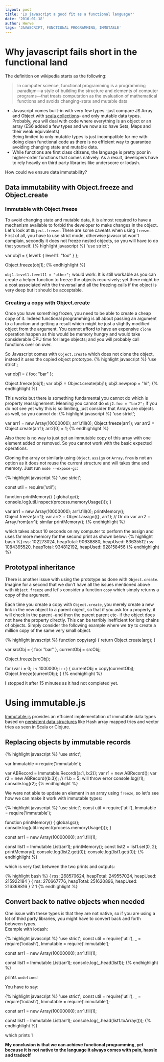 ```yaml
---
layout: post
title: 'Is javascript a good fit as a functional language?'
date: '2016-01-18'
author: Herve
tags: 'JAVASCRIPT, FUNCTIONAL PROGRAMMING, IMMUTABLE'
---
```


# Why javascript fails short in the functional land

The definition on wikipedia starts as the following:

> In computer science, functional programming is a programming paradigm—a style of building the structure and elements of computer programs—that treats computation as the evaluation of mathematical functions and avoids changing-state and mutable data

- Javascript comes built-in with very few types -just compare JS Array and Object with [scala collections](http://docs.scala-lang.org/overviews/collections/performance-characteristics.html)- and only mutable data types. Probably, you will deal with code where everything is an object or an array (ES6 added a few types and we now also have Sets, Maps and their weak equivalents)  
Being limited to only mutable types is just incompatible for me with doing clean functional code as there is no efficient way to guarantee avoiding changing state and mutable data.
- While functions are first class citizens, the language is pretty poor in higher-order functions that comes natively. As a result, developers have to rely heavily on third party libraries like underscore or lodash.

How could we ensure data immutability?

## Data immutability with Object.freeze and Object.create

### Immutable with Object.freeze

To avoid changing state and mutable data, it is almost required to have a mechanism available to forbid the developer to make changes in the object.  
Let's look at `Object.freeze`. There are some caveats when using `freeze`.  
First of all, you have to use strict mode, otherwise javascript won't complain, secondly it does not freeze nested objects, so you will have to do that yourself.
{% highlight javascript %}
'use strict';

var obj1 = {
  level1: {
    level11: "foo"
  }
};

Object.freeze(obj1);
{% endhighlight %}

`obj1.level1.level11 = "other";` would work. It is still workable as you can create a helper function to freeze the objects recursively; yet there might be a cost associated with the traversal and all the freezing calls if the object is very deep but it should be acceptable. 

### Creating a copy with Object.create

Once you have something frozen, you need to be able to create a cheap copy of it. Indeed functional programming is all about passing an argument to a function and getting a result which might be just a slightly modified object from the argument. You cannot afford to have an expensive `clone` operation happen as this would be memory hungry and would take considerable CPU time for large objects; and you will probably call functions over on over.

So Javascript comes with `Object.create` which does not clone the object, instead it uses the copied object prototype.
{% highlight javascript %}
'use strict';

var obj1 = {
    foo: "bar"
};

Object.freeze(obj1);
var obj2 = Object.create(obj1);
obj2.newprop = "hi"; 
{% endhighlight %}

This works but there is something fundamental you cannot do which is property reassignement. Meaning you cannot do `obj2.foo = "bar2";` If you do not see yet why this is so limiting, just consider that Arrays are objects as well, so you cannot do:
{% highlight javascript %}
'use strict';

var arr1 = new Array(10000000);
arr1.fill(0);
Object.freeze(arr1);
var arr2 = Object.create(arr1);
arr2[0] = 1;
{% endhighlight %}

Also there is no way to just get an immutable copy of this array with one element added or removed. So you cannot work with the basic expected operations.  

Cloning the array or similarly using `Object.assign` or `Array.from` is not an option as it does not reuse the current structure and will takes time and memory. Just run `node --expose-gc`:

{% highlight javascript %}
'use strict';

const util = require('util');

function printMemory() {
  global.gc();
  console.log(util.inspect(process.memoryUsage()));
}

var arr1 = new Array(10000000);
arr1.fill(0);
printMemory();
Object.freeze(arr1);
var arr2 = Object.assign({}, arr1);
// Or do var arr2 = Array.from(arr1); similar
printMemory();
{% endhighlight %}

which takes about 10 seconds on my computer to perform the assign and uses far more memory for the second print as shown below:
{% highlight bash %}
rss: 102273024, heapTotal: 90638880, heapUsed: 83635512 
rss: 1084395520, heapTotal: 934812192, heapUsed: 928158456 
{% endhighlight %}

## Prototypal inheritance

There is another issue with using the prototype as done with `Object.create`. Imagine for a second that we don't have all the issues mentioned above with `Object.freeze` and let's consider a function `copy` which simply returns a copy of the argument.

Each time you create a copy with `Object.create`, you merely create a new link in the new object to a parent object, so that if you ask for a property, it will check in the parent -and then the parent parent etc- if the object does not have the property directly.
This can be terribly inefficient for long chains of objects. Simply consider the following example where we try to create a million copy of the same very small object.

{% highlight javascript %}
function copy(arg) {
  return Object.create(arg);
}

var srcObj = {
  foo: "bar"
}, currentObj = srcObj;

Object.freeze(srcObj);

for (var i = 0; i < 1000000; i++) {
  currentObj = copy(currentObj);
  Object.freeze(currentObj);
}
{% endhighlight %}

I stopped it after 15 minutes as it had not completed yet.

# Using immutable.js

[Immutable.js](http://facebook.github.io/immutable-js/) provides an efficient implementation of immutable data types based on [persistent data structures](https://en.wikipedia.org/wiki/Persistent_data_structure) like Hash array mapped tries and vector tries as seen in Scala or Clojure.

## Replacing objects by immutable records

{% highlight javascript %}
'use strict';

var Immutable = require('immutable');

var ABRecord = Immutable.Record({a:1, b:2});
var r1 = new ABRecord();
var r2 = new ABRecord({b:3});
// r1.b = 5; will throw error
console.log(r1);
console.log(r2);
{% endhighlight %}

We were not able to update an element in an array using `freeze`, so let's see how we can make it work with immutable types:

{% highlight javascript %}
'use strict';
const util = require('util'),
  Immutable = require('immutable');

function printMemory() {
  global.gc();
  console.log(util.inspect(process.memoryUsage()));
}

const arr1 = new Array(10000000);
arr1.fill(1);

const list1 = Immutable.List(arr1);
printMemory();
const list2 = list1.set(0, 2);
printMemory();
console.log(list2.get(0));
console.log(list1.get(0));
{% endhighlight %}

which is very fast between the two prints and outputs:

{% highlight bash %}
{ rss: 268570624, heapTotal: 249557024, heapUsed: 215922184 }
{ rss: 270667776, heapTotal: 251620896, heapUsed: 216368816 }
2
1
{% endhighlight %}

## Convert back to native objects when needed

One issue with these types is that they are not native, so if you are using a lot of third party libraries, you might have to convert back and forth between types.  
Example with lodash:

{% highlight javascript %}
'use strict';
const util = require('util'),
  _ = require('lodash'),
  Immutable = require('immutable');

const arr1 = new Array(10000000);
arr1.fill(1);

const list1 = Immutable.List(arr1);
console.log(_.head(list1));
{% endhighlight %}

prints `undefined`

You have to say:

{% highlight javascript %}
'use strict';
const util = require('util'),
  _ = require('lodash'),
  Immutable = require('immutable');

const arr1 = new Array(10000000);
arr1.fill(1);

const list1 = Immutable.List(arr1);
console.log(_.head(list1.toArray()));
{% endhighlight %}

which prints 1

**My conclusion is that we can achieve functional programming, yet because it is not native to the language it always comes with pain, hassle and tradeoff**